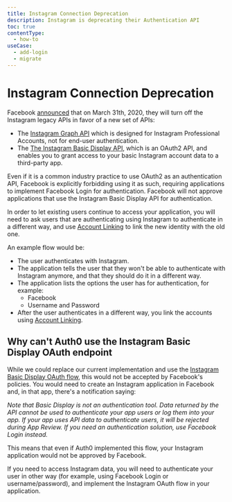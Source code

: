 ```yaml
---
title: Instagram Connection Deprecation
description: Instagram is deprecating their Authentication API
toc: true
contentType:
  - how-to
useCase:
  - add-login
  - migrate
---
```

# Instagram Connection Deprecation

Facebook [announced](https://developers.facebook.com/blog/post/2020/01/14/instagram-basic-display-api-long-lived-access-tokens-available/) that on March 31th, 2020, they will turn off the Instagram legacy APIs in favor of a new set of APIs:

- The [Instagram Graph API](https://developers.facebook.com/docs/instagram-api) which is designed for Instagram Professional Accounts, not for end-user authentication.
- The [The Instagram Basic Display API](https://developers.facebook.com/docs/instagram-basic-display-api), which is an OAuth2 API, and enables you to grant access to your basic Instagram account data to a third-party app.

Even if it is a common industry practice to use OAuth2 as an authentication API, Facebook is explicitly forbidding using it as such, requiring applications to implement Facebook Login for authentication. Facebook will not approve applications that use the Instagram Basic Display API for authentication.

In order to let existing users continue to access your application, you will need to ask users that are authenticating using Instagram to authenticate in a different way, and use [Account Linking](/link-accounts) to link the new identity with the old one. 

An example flow would be:

- The user authenticates with Instagram.
- The application tells the user that they won't be able to authenticate with Instagram anymore, and that they should do it in a different way.
- The application lists the options the user has for authentication, for example:
    - Facebook
    - Username and Password
- After the user authenticates in a different way, you link the accounts using [Account Linking](/link-accounts).

## Why can't Auth0 use the Instagram Basic Display OAuth endpoint

While we could replace our current implementation and use the [Instagram Basic Display OAuth flow](https://developers.facebook.com/docs/instagram-basic-display-api/guides/getting-access-tokens-and-permissions), this would not be accepted by Facebook's policies. You would need to create an Instagram application in Facebook and, in that app, there's a notification saying:

*Note that Basic Display is not an authentication tool. Data returned by the API cannot be used to authenticate your app users or log them into your app. If your app uses API data to authenticate users, it will be rejected during App Review. If you need an authentication solution, use Facebook Login instead.*

This means that even if Auth0 implemented this flow, your Instagram application would not be approved by Facebook.

If you need to access Instagram data, you will need to authenticate your user in other way (for example, using Facebook Login or username/password), and implement the Instagram OAuth flow in your application.

